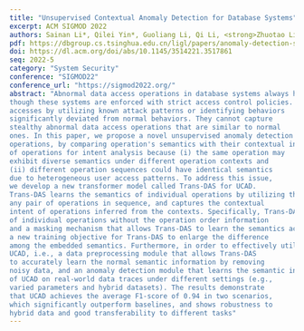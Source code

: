 ```yaml
---
title: "Unsupervised Contextual Anomaly Detection for Database Systems"
excerpt: ACM SIGMOD 2022
authors: Sainan Li*, Qilei Yin*, Guoliang Li, Qi Li, <strong>Zhuotao Liu</strong>, Jinwei Zhu
pdf: https://dbgroup.cs.tsinghua.edu.cn/ligl/papers/anomaly-detection-sigmod2022.pdf
doi: https://dl.acm.org/doi/abs/10.1145/3514221.3517861
seq: 2022-5
category: "System Security"
conference: "SIGMOD22"
conference_url: "https://sigmod2022.org/"
abstract: "Abnormal data access operations in database systems always happen, which are typically incurred by misoperations or attacks,
though these systems are enforced with strict access control policies. However, prior arts only focus on detecting abnormal data
accesses by utilizing known attack patterns or identifying behaviors
significantly deviated from normal behaviors. They cannot capture
stealthy abnormal data access operations that are similar to normal
ones. In this paper, we propose a novel unsupervised anomaly detection system UCAD, which aims to detect abnormal data access
operations, by comparing operation's semantics with their contextual intent. However, it is non-trivial to obtain accurate semantics
of operations for intent analysis because (i) the same operation may
exhibit diverse semantics under different operation contexts and
(ii) different operation sequences could have identical semantics
due to heterogeneous user access patterns. To address this issue,
we develop a new transformer model called Trans-DAS for UCAD.
Trans-DAS learns the semantics of individual operations by utilizing the attention mechanism that analyzes the relevance between
any pair of operations in sequence, and captures the contextual
intent of operations inferred from the contexts. Specifically, Trans-DAS utilizes a particular embedding layer to embed the semantics
of individual operations without the operation order information
and a masking mechanism that allows Trans-DAS to learn the semantics according to the bidirectional contexts. Also, we define
a new training objective for Trans-DAS to enlarge the difference
among the embedded semantics. Furthermore, in order to effectively utilize Trans-DAS for detection, we develop two modules in
UCAD, i.e., a data preprocessing module that allows Trans-DAS
to accurately learn the normal semantic information by removing
noisy data, and an anomaly detection module that learns the semantic information for intent comparison. We evaluate the performance
of UCAD on real-world data traces under different settings (e.g.,
varied parameters and hybrid datasets). The results demonstrate
that UCAD achieves the average F1-score of 0.94 in two scenarios,
which significantly outperform baselines, and shows robustness to
hybrid data and good transferability to different tasks"
---
```

